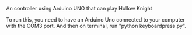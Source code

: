 An controller using Arduino UNO that can play Hollow Knight


To run this, you need to have an Arduino Uno connected to your computer with the COM3 port. And then on terminal, run "python keyboardpress.py".

